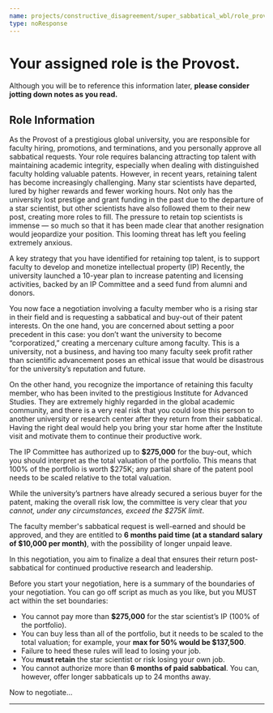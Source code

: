 ```yaml
---
name: projects/constructive_disagreement/super_sabbatical_wbl/role_provost.md
type: noResponse
---
```


# Your assigned role is the Provost.

Although you will be to reference this information later, **please consider jotting down notes as you read.**

## Role Information

As the Provost of a prestigious global university, you are responsible for faculty hiring, promotions, and terminations, and you personally approve all sabbatical requests. Your role requires balancing attracting top talent with maintaining academic integrity, especially when dealing with distinguished faculty holding valuable patents. However, in recent years, retaining talent has become increasingly challenging. Many star scientists have departed, lured by higher rewards and fewer working hours. Not only has the university lost prestige and grant funding in the past due to the departure of a star scientist, but other scientists have also followed them to their new post, creating more roles to fill. The pressure to retain top scientists is immense — so much so that it has been made clear that another resignation would jeopardize your position. This looming threat has left you feeling extremely anxious. 

A key strategy that you have identified for retaining top talent, is to support faculty to develop and monetize intellectual property (IP) Recently, the university launched a 10-year plan to increase patenting and licensing activities, backed by an IP Committee and a seed fund from alumni and donors.

You now face a negotiation involving a faculty member who is a rising star in their field and is requesting a sabbatical and buy-out of their patent interests. On the one hand, you are concerned about setting a poor precedent in this case: you don’t want the university to become “corporatized,” creating a mercenary culture among faculty. This is a university, not a business, and having too many faculty seek profit rather than scientific advancement poses an ethical issue that would be disastrous for the university’s reputation and future.

On the other hand, you recognize the importance of retaining this faculty member, who has been invited to the prestigious Institute for Advanced Studies. They are extremely highly regarded in the global academic community, and there is a very real risk that you could lose this person to another university or research center after they return from their sabbatical. Having the right deal would help you bring your star home after the Institute visit and motivate them to continue their productive work.

The IP Committee has authorized up to **$275,000** for the buy-out, which you should interpret as the total valuation of the portfolio. This means that 100\% of the portfolio is worth $275K; any partial share of the patent pool needs to be scaled relative to the total valuation.

While the university’s partners have already secured a serious buyer for the patent, making the overall risk low, the committee is very clear that _you cannot, under any circumstances, exceed the $275K limit_.

The faculty member's sabbatical request is well-earned and should be approved, and they are entitled to **6 months paid time (at a standard salary of $10,000 per month)**, with the possibility of longer unpaid leave.

In this negotiation, you aim to finalize a deal that ensures their return post-sabbatical for continued productive research and leadership.

Before you start your negotiation, here is a summary of the boundaries of your negotiation. You can go off script as much as you like, but you MUST act within the set boundaries:
- You cannot pay more than **$275,000** for the star scientist’s IP (100% of the portfolio).
- You can buy less than all of the portfolio, but it needs to be scaled to the total valuation; for example, your **max for 50% would be $137,500**.
- Failure to heed these rules will lead to losing your job.  
- You **must retain** the star scientist or risk losing your own job.
- You cannot authorize more than **6 months of paid sabbatical**. You can, however, offer longer sabbaticals up to 24 months away.

Now to negotiate...

---
